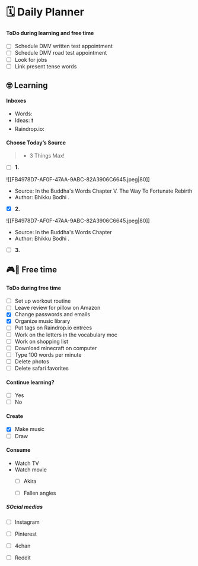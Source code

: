 # 🗓 Daily Planner

#### ToDo during learning and free time

- [ ] Schedule DMV written test appointment 
- [ ] Schedule DMV road test appointment
- [ ] Look for jobs
- [ ] Link present tense words

## 🤓 Learning

#### Inboxes

- Words: 
- Ideas: ❗️
- Raindrop.io: 

#### Choose Today’s Source

> - 3 Things Max!

- [ ] **1.** 

![[FB4978D7-AF0F-47AA-9ABC-82A3906C6645.jpeg|80]]
- Source: In the Buddha's Words Chapter V. The Way To Fortunate Rebirth
- Author: Bhikku Bodhi
.
- [x] **2.**

![[FB4978D7-AF0F-47AA-9ABC-82A3906C6645.jpeg|80]]
- Source: In the Buddha's Words Chapter 
- Author: Bhikku Bodhi
.
- [ ] **3.**

## 🎮🎨 Free time

#### ToDo during free time

- [ ] Set up workout routine 
- [ ] Leave review for pillow on Amazon
- [x] Change passwords and emails 
- [x] Organize music library 
- [ ] Put tags on Raindrop.io entrees 
- [ ] Work on the letters in the vocabulary moc
- [ ] Work on shopping list 
- [ ] Download minecraft on computer
- [ ] Type 100 words per minute
- [ ] Delete photos
- [ ] Delete safari favorites 

#### Continue learning?

- [ ] Yes
- [ ] No

#### Create

- [x] Make music
- [ ] Draw

#### Consume

- Watch TV 
- Watch movie 
	- [ ] Akira
	- [ ] Fallen angles


##### SOcial medias 

- [ ] Instagram
- [ ] Pinterest
- [ ] 4chan
- [ ] Reddit

